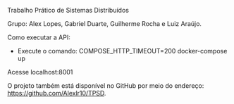 Trabalho Prático de Sistemas Distribuídos

Grupo: Alex Lopes, Gabriel Duarte, Guilherme Rocha e Luiz Araújo.

Como executar a API:

* Execute o comando: COMPOSE_HTTP_TIMEOUT=200 docker-compose up

Acesse localhost:8001
        

O projeto também está disponível no GitHub por meio do endereço: https://github.com/Alexlr10/TPSD.
